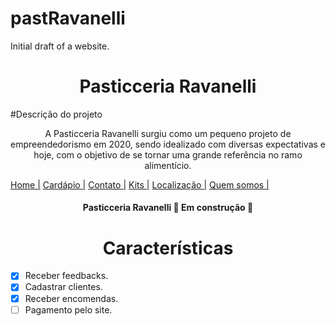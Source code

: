 # pastRavanelli
Initial draft of a website.

<h1 align="center">Pasticceria Ravanelli</h1>

#Descrição do projeto
<p align="center">A Pasticceria Ravanelli surgiu como um pequeno projeto de empreendedorismo em 2020, sendo idealizado com diversas expectativas e hoje, com o objetivo de se tornar uma grande referência no ramo alimentício.</p>

 <!--te-->
<div id="area-menu" >
			<a href="index.html"> Home |</a>
			<a href="cardapio.html"> Cardápio |</a>
			<a href="contato.html"> Contato |</a>
			<a href="kit.html"> Kits |</a>
			<a href="localizacao.html"> Localização |</a>
			<a href="quem-somos.html"> Quem somos |</a>
</div>
<!--te-->

<h4 align="center">
  Pasticceria Ravanelli 🚧 Em construção 🚧
</h4>
  
<h1 align="center"> Características</h1>

- [x] Receber feedbacks.
- [x] Cadastrar clientes.
- [x] Receber encomendas.
- [ ] Pagamento pelo site.
